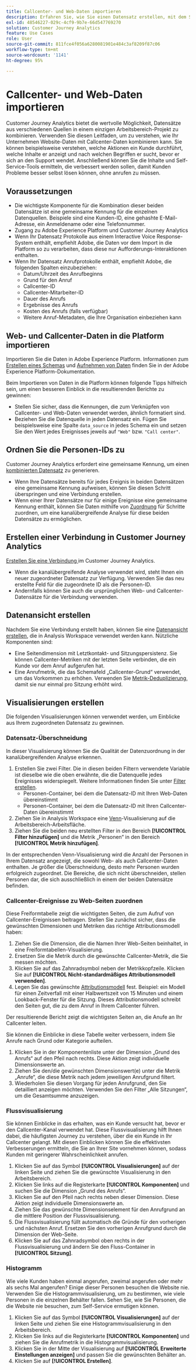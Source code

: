 ```yaml
---
title: Callcenter- und Web-Daten importieren
description: Erfahren Sie, wie Sie einen Datensatz erstellen, mit dem Sie Callcenter- und Website-Daten verknüpfen.
exl-id: 48546227-029c-4cf9-9b7e-66d547769270
solution: Customer Journey Analytics
feature: Use Cases
role: User
source-git-commit: 811fce4f056a6280081901e484c3af8209f87c06
workflow-type: tm+mt
source-wordcount: '1141'
ht-degree: 95%

---
```


# Callcenter- und Web-Daten importieren

Customer Journey Analytics bietet die wertvolle Möglichkeit, Datensätze aus verschiedenen Quellen in einem einzigen Arbeitsbereich-Projekt zu kombinieren. Verwenden Sie diesen Leitfaden, um zu verstehen, wie Ihr Unternehmen Website-Daten mit Callcenter-Daten kombinieren kann. Sie können beispielsweise verstehen, welche Aktionen ein Kunde durchführt, welche Inhalte er anzeigt und nach welchen Begriffen er sucht, bevor er sich an den Support wendet. Anschließend können Sie die Inhalte und Self-Service-Tools ermitteln, die verbessert werden sollen, damit Kunden Probleme besser selbst lösen können, ohne anrufen zu müssen.

## Voraussetzungen

* Die wichtigste Komponente für die Kombination dieser beiden Datensätze ist eine gemeinsame Kennung für die einzelnen Datenquellen. Beispiele sind eine Kunden-ID, eine gehashte E-Mail-Adresse, ein Anmeldename oder eine Telefonnummer.
* Zugang zu Adobe Experience Platform und Customer Journey Analytics
* Wenn Ihr Datensatz Protokolle aus einem Interactive Voice Response-System enthält, empfiehlt Adobe, die Daten vor dem Import in die Platform so zu verarbeiten, dass diese nur Aufforderungs-Interaktionen enthalten.
* Wenn Ihr Datensatz Anrufprotokolle enthält, empfiehlt Adobe, die folgenden Spalten einzubeziehen:
   * Datum/Uhrzeit des Anrufbeginns
   * Grund für den Anruf
   * Callcenter-ID
   * Callcenter-Mitarbeiter-ID
   * Dauer des Anrufs
   * Ergebnisse des Anrufs
   * Kosten des Anrufs (falls verfügbar)
   * Weitere Anruf-Metadaten, die Ihre Organisation einbeziehen kann

## Web- und Callcenter-Daten in die Platform importieren

Importieren Sie die Daten in Adobe Experience Platform. Informationen zum [Erstellen eines Schemas](https://experienceleague.adobe.com/docs/experience-platform/xdm/tutorials/create-schema-ui.html?lang=de) und [Aufnehmen von Daten](https://experienceleague.adobe.com/docs/experience-platform/ingestion/home.html?lang=de) finden Sie in der Adobe Experience Platform-Dokumentation.

Beim Importieren von Daten in die Platform können folgende Tipps hilfreich sein, um einen besseren Einblick in die resultierenden Berichte zu gewinnen:

* Stellen Sie sicher, dass die Kennungen, die zum Verknüpfen von Callcenter- und Web-Daten verwendet werden, ähnlich formatiert sind.
* Beziehen Sie die Datenquelle in jeden Datensatz ein. Fügen Sie beispielsweise eine Spalte `data_source` in jedes Schema ein und setzen Sie den Wert jedes Ereignisses jeweils auf `"Web"` bzw. `"Call center"`. <!--mapper-->

## Ordnen Sie die Personen-IDs zu

Customer Journey Analytics erfordert eine gemeinsame Kennung, um einen [kombinierten Datensatz](/help/connections/combined-dataset.md) zu generieren.

* Wenn Ihre Datensätze bereits für jedes Ereignis in beiden Datensätzen eine gemeinsame Kennung aufweisen, können Sie diesen Schritt überspringen und eine Verbindung erstellen.
* Wenn einer Ihrer Datensätze nur für einige Ereignisse eine gemeinsame Kennung enthält, können Sie Daten mithilfe von [Zuordnung](/help/stitching/overview.md) für Schritte zuordnen, um eine kanalübergreifende Analyse für diese beiden Datensätze zu ermöglichen.

## Erstellen einer Verbindung in Customer Journey Analytics

[Erstellen Sie eine Verbindung ](/help/connections/create-connection.md) im Customer Journey Analytics.

* Wenn die kanalübergreifende Analyse verwendet wird, steht Ihnen ein neuer zugeordneter Datensatz zur Verfügung. Verwenden Sie das neu erstellte Feld für die zugeordnete ID als die Personen-ID.
* Andernfalls können Sie auch die ursprünglichen Web- und Callcenter-Datensätze für die Verbindung verwenden.

## Datenansicht erstellen

Nachdem Sie eine Verbindung erstellt haben, können Sie eine [Datenansicht erstellen](/help/data-views/create-dataview.md), die in Analysis Workspace verwendet werden kann. Nützliche Komponenten sind:

* Eine Seitendimension mit Letztkontakt- und Sitzungspersistenz. Sie können Callcenter-Metriken mit der letzten Seite verbinden, die ein Kunde vor dem Anruf aufgerufen hat.
* Eine Anrufmetrik, die das Schemafeld „Callcenter-Grund“ verwendet, um das Vorkommen zu erhöhen. Verwenden Sie [Metrik-Deduplizierung](/help/data-views/component-settings/metric-deduplication.md), damit sie nur einmal pro Sitzung erhöht wird.

## Visualisierungen erstellen

Die folgenden Visualisierungen können verwendet werden, um Einblicke aus Ihrem zugeordneten Datensatz zu gewinnen.

### Datensatz-Überschneidung

In dieser Visualisierung können Sie die Qualität der Datenzuordnung in der kanalübergreifenden Analyse erkennen.

1. Erstellen Sie zwei Filter. Die in diesen beiden Filtern verwendete Variable ist dieselbe wie die oben erwähnte, die die Datenquelle jedes Ereignisses widerspiegelt. Weitere Informationen finden Sie unter [Filter erstellen](/help/components/filters/create-filters.md).
   * Personen-Container, bei dem die Datensatz-ID mit Ihren Web-Daten übereinstimmt
   * Personen-Container, bei dem die Datensatz-ID mit Ihren Callcenter-Daten übereinstimmt
2. Ziehen Sie in Analysis Workspace eine [Venn](/help/analysis-workspace/visualizations/venn.md)-Visualisierung auf die Arbeitsbereich-Arbeitsfläche.
3. Ziehen Sie die beiden neu erstellten Filter in den Bereich **[!UICONTROL Filter hinzufügen]** und die Metrik „Personen“ in den Bereich **[!UICONTROL Metrik hinzufügen]**.

In der entsprechenden Venn-Visualisierung wird die Anzahl der Personen in Ihrem Datensatz angezeigt, die sowohl Web- als auch Callcenter-Daten enthalten. Je größer die Überschneidung, desto mehr Personen wurden erfolgreich zugeordnet. Die Bereiche, die sich nicht überschneiden, stellen Personen dar, die sich ausschließlich in einem der beiden Datensätze befinden.

### Callcenter-Ereignisse zu Web-Seiten zuordnen

Diese Freiformtabelle zeigt die wichtigsten Seiten, die zum Aufruf von Callcenter-Ereignissen beitragen. Stellen Sie zunächst sicher, dass die gewünschten Dimensionen und Metriken das richtige Attributionsmodell haben:

1. Ziehen Sie die Dimension, die die Namen Ihrer Web-Seiten beinhaltet, in eine Freiformtabellen-Visualisierung.
1. Ersetzen Sie die Metrik durch die gewünschte Callcenter-Metrik, die Sie messen möchten.
1. Klicken Sie auf das Zahnradsymbol neben der Metrikkopfzeile. Klicken Sie auf **[!UICONTROL Nicht-standardmäßiges Attributionsmodell verwenden]**.
1. Legen Sie das gewünschte [Attributionsmodell](/help/analysis-workspace/visualizations/freeform-table/column-row-settings/column-settings.md) fest. Beispiel: ein Modell für einen Zeitverfall mit einer Halbwertszeit von 15 Minuten und einem Lookback-Fenster für die Sitzung. Dieses Attributionsmodell schreibt den Seiten gut, die zu dem Anruf in Ihrem Callcenter führen.

Der resultierende Bericht zeigt die wichtigsten Seiten an, die Anufe an Ihr Callcenter leiten. <!-- use case behind what we use these pages for -->

<!-- Complement with donut visualization -->

Sie können die Einblicke in diese Tabelle weiter verbessern, indem Sie Anrufe nach Grund oder Kategorie aufteilen.

1. Klicken Sie in der Komponentenliste unter der Dimension „Grund des Anrufs“ auf den Pfeil nach rechts. Diese Aktion zeigt individuelle Dimensionswerte an.
2. Ziehen Sie den/die gewünschten Dimensionswert(e) unter die Metrik „Anrufe“, die diese Metrik nach jedem jeweiligen Anrufgrund filtert.
3. Wiederholen Sie diesen Vorgang für jeden Anrufgrund, den Sie detailliert anzeigen möchten. Verwenden Sie den Filter „Alle Sitzungen“, um die Gesamtsumme anzuzeigen.

<!-- screenshot -->

### Flussvisualisierung

Sie können Einblicke in das erhalten, was ein Kunde versucht hat, bevor er den Callcenter-Kanal verwendet hat. Diese Flussvisualisierung hilft Ihnen dabei, die häufigsten Journey zu verstehen, über die ein Kunde in Ihr Callcenter gelangt. Mit diesen Einblicken können Sie die effektivsten Verbesserungen ermitteln, die Sie an Ihrer Site vornehmen können, sodass Kunden mit geringerer Wahrscheinlichkeit anrufen.

1. Klicken Sie auf das Symbol **[!UICONTROL Visualisierungen]** auf der linken Seite und ziehen Sie die gewünschte Visualisierung in den Arbeitsbereich.
2. Klicken Sie links auf die Registerkarte **[!UICONTROL Komponenten]** und suchen Sie die Dimension „Grund des Anrufs“.
3. Klicken Sie auf den Pfeil nach rechts neben dieser Dimension. Diese Aktion zeigt individuelle Dimensionswerte an.
4. Ziehen Sie das gewünschte Dimensionselement für den Anrufgrund an die mittlere Position der Flussvisualisierung.
5. Die Flussvisualisierung füllt automatisch die Gründe für den vorherigen und nächsten Anruf. Ersetzen Sie den vorherigen Anrufgrund durch die Dimension der Web-Seite.
6. Klicken Sie auf das Zahnradsymbol oben rechts in der Flussvisualisierung und ändern Sie den Fluss-Container in **[!UICONTROL Sitzung]**.

### Histogramm

Wie viele Kunden haben einmal angerufen, zweimal angerufen oder mehr als sechs Mal angerufen? Einige dieser Personen besuchen die Website nie. Verwenden Sie die Histogrammvisualisierung, um zu bestimmen, wie viele Personen in die einzelnen Behälter fallen. Sehen Sie, wie Sie Personen, die die Website nie besuchen, zum Self-Service ermutigen können.

1. Klicken Sie auf das Symbol **[!UICONTROL Visualisierungen]** auf der linken Seite und ziehen Sie eine Histogrammvisualisierung in den Arbeitsbereich.
2. Klicken Sie links auf die Registerkarte **[!UICONTROL Komponenten]** und ziehen Sie die Anrufmetrik in die Histogrammvisualisierung.
3. Klicken Sie in der Mitte der Visualisierung auf **[!UICONTROL Erweiterte Einstellungen anzeigen]** und passen Sie die gewünschten Behälter an.
4. Klicken Sie auf **[!UICONTROL Erstellen]**.

<!--
### Web to call, call to web

### Fallout

Fallout sessions - session

All sessions > page views metric > calls metric

All sessions > calls metric > page views

Orrr we could also use dataset ID

step 1: all sessions
step 2: 


### Site sections that result in a call within 30 minutes

Slide 4

Create a bunch of filters - facets to their business. Filters were used because they didn't have all of these in the same dimension, so they could create everything in this report as a single dimension (really filters)

wanted to understand when someone interacts with a facet, whats the highest percentage of people that abandon that channel to call them. not from volume perspective, but percentage perspective.

use sequential filters, but you lose the ability to use attribution IQ

## What to do when you've found insight -->
